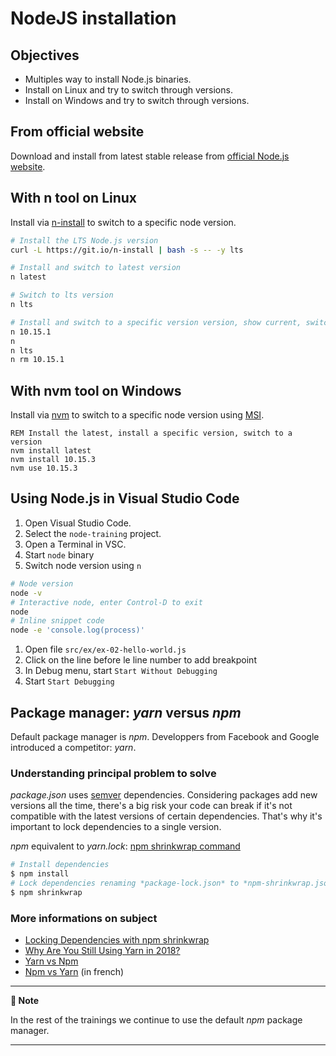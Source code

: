 # NodeJS installation

## Objectives

- Multiples way to install Node.js binaries.
- Install on Linux and try to switch through versions.
- Install on Windows and try to switch through versions.

## From official website

Download and install from latest stable release from [official Node.js website](https://nodejs.org/en/).

## With n tool on Linux

Install via [n-install](https://github.com/tj/n) to switch to a specific node version.

```bash
# Install the LTS Node.js version
curl -L https://git.io/n-install | bash -s -- -y lts
```

```bash
# Install and switch to latest version
n latest
```

```bash
# Switch to lts version
n lts
```

```bash
# Install and switch to a specific version version, show current, switch to lts and remove version
n 10.15.1
n
n lts
n rm 10.15.1
```

## With nvm tool on Windows

Install via [nvm](https://github.com/coreybutler/nvm-windows) to switch to a specific node version using
[MSI](https://github.com/coreybutler/nvm-windows/releases).

```dos
REM Install the latest, install a specific version, switch to a version
nvm install latest
nvm install 10.15.3
nvm use 10.15.3
```

## Using Node.js in Visual Studio Code

1. Open Visual Studio Code.
1. Select the `node-training` project.
1. Open a Terminal in VSC.
1. Start `node` binary
1. Switch node version using `n`

```bash
# Node version
node -v
# Interactive node, enter Control-D to exit
node
# Inline snippet code
node -e 'console.log(process)'
```

1. Open file `src/ex/ex-02-hello-world.js`
1. Click on the line before le line number to add breakpoint
1. In Debug menu, start `Start Without Debugging`
1. Start `Start Debugging`

## Package manager: _yarn_ versus _npm_

Default package manager is _npm_.
Developpers from Facebook and Google introduced a competitor: _yarn_.

### Understanding principal problem to solve

_package.json_ uses [semver]() dependencies.
Considering packages add new versions all the time, there's a big risk your code can break if it's not compatible with the latest versions of certain dependencies. That's why it's important to lock dependencies to a single version.

_npm_ equivalent to _yarn.lock_: [npm shrinkwrap command](https://docs.npmjs.com/cli/shrinkwrap)

```bash
# Install dependencies
$ npm install
# Lock dependencies renaming *package-lock.json* to *npm-shrinkwrap.json*
$ npm shrinkwrap
```

### More informations on subject

- [Locking Dependencies with npm shrinkwrap](https://docs.aws.amazon.com/elasticbeanstalk/latest/dg/nodejs-platform-shrinkwrap.html)
- [Why Are You Still Using Yarn in 2018?](https://iamturns.com/yarn-vs-npm-2018/)
- [Yarn vs Npm](https://x-team.com/blog/yarn-vs-npm/)
- [Npm vs Yarn](https://blog.zenika.com/2017/03/13/npm-vs-yarn/) (in french)

---

**🔴 Note**

In the rest of the trainings we continue to use the default _npm_ package manager.

---

